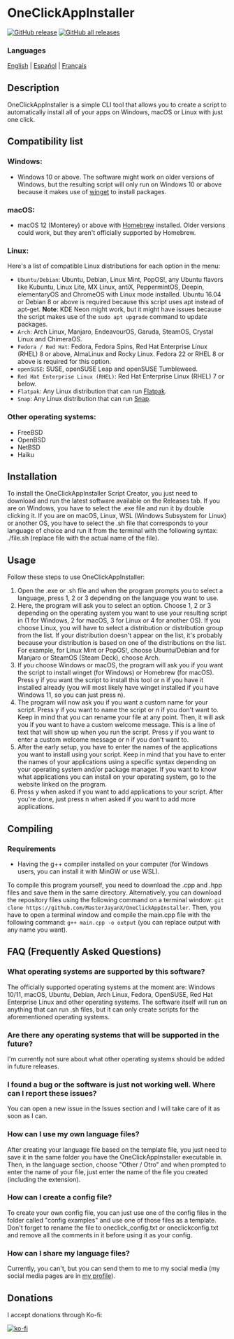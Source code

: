 # OneClickAppInstaller
[![GitHub release](https://img.shields.io/github/v/release/MasterJayanX/OneClickAppInstaller.svg)](https://github.com/MasterJayanX/OneClickAppInstaller/releases) [![GitHub all releases](https://img.shields.io/github/downloads/MasterJayanX/OneClickAppInstaller/total)](https://github.com/MasterJayanX/OneClickAppInstaller/releases) 

### Languages
[English](https://github.com/MasterJayanX/OneClickAppInstaller/blob/main/README.md) | [Español](https://github.com/MasterJayanX/OneClickAppInstaller/blob/main/README_ES.md) | [Français](https://github.com/MasterJayanX/OneClickAppInstaller/blob/main/README_FR.md)
## Description
OneClickAppInstaller is a simple CLI tool that allows you to create a script to automatically install all of your apps on Windows, macOS or Linux with just one click.
## Compatibility list
### Windows:

- Windows 10 or above. The software might work on older versions of Windows, but the resulting script will only run on Windows 10 or above because it makes use of [winget](https://github.com/microsoft/winget-cli "winget") to install packages.

### macOS:

- macOS 12 (Monterey) or above with [Homebrew](https://github.com/Homebrew/brew) installed. Older versions could work, but they aren't officially supported by Homebrew.

### Linux:
Here's a list of compatible Linux distributions for each option in the menu:

- `Ubuntu/Debian`: Ubuntu, Debian, Linux Mint, PopOS!, any Ubuntu flavors like Kubuntu, Linux Lite, MX Linux, antiX, PeppermintOS, Deepin, elementaryOS and ChromeOS with Linux mode installed. Ubuntu 16.04 or Debian 8 or above is required because this script uses apt instead of apt-get. **Note**: KDE Neon might work, but it might have issues because the script makes use of the `sudo apt upgrade` command to update packages.
- `Arch`: Arch Linux, Manjaro, EndeavourOS, Garuda, SteamOS, Crystal Linux and ChimeraOS.
- `Fedora / Red Hat`: Fedora, Fedora Spins, Red Hat Enterprise Linux (RHEL) 8 or above, AlmaLinux and Rocky Linux. Fedora 22 or RHEL 8 or above is required for this option.
- `openSUSE`: SUSE, openSUSE Leap and openSUSE Tumbleweed.
- `Red Hat Enterprise Linux (RHEL)`: Red Hat Enterprise Linux (RHEL) 7 or below.
- `Flatpak`: Any Linux distribution that can run [Flatpak](https://flatpak.org).
- `Snap`: Any Linux distribution that can run [Snap](https://snapcraft.io).

### Other operating systems:

- FreeBSD
- OpenBSD
- NetBSD
- Haiku

## Installation
To install the OneClickAppInstaller Script Creator, you just need to download and run the latest software available on the Releases tab. If you are on Windows, you have to select the .exe file and run it by double clicking it. If you are on macOS, Linux, WSL (Windows Subsystem for Linux) or another OS, you have to select the .sh file that corresponds to your language of choice and run it from the terminal with the following syntax: ./file.sh (replace file with the actual name of the file).

## Usage
Follow these steps to use OneClickAppInstaller:
1. Open the .exe or .sh file and when the program prompts you to select a language, press 1, 2 or 3 depending on the language you want to use.
2. Here, the program will ask you to select an option. Choose 1, 2 or 3 depending on the operating system you want to use your resulting script in (1 for Windows, 2 for macOS, 3 for Linux or 4 for another OS). If you choose Linux, you will have to select a distribution or distribution group from the list. If your distribution doesn't appear on the list, it's probably because your distribution is based on one of the distributions on the list. For example, for Linux Mint or PopOS!, choose Ubuntu/Debian and for Manjaro or SteamOS (Steam Deck), choose Arch.
3. If you choose Windows or macOS, the program will ask you if you want the script to install winget (for Windows) or Homebrew (for macOS). Press y if you want the script to install this tool or n if you have it installed already (you will most likely have winget installed if you have Windows 11, so you can just press n).
4. The program will now ask you if you want a custom name for your script. Press y if you want to name the script or n if you don't want to. Keep in mind that you can rename your file at any point. Then, it will ask you if you want to have a custom welcome message. This is a line of text that will show up when you run the script. Press y if you want to enter a custom welcome message or n if you don't want to.
5. After the early setup, you have to enter the names of the applications you want to install using your script. Keep in mind that you have to enter the names of your applications using a specific syntax depending on your operating system and/or package manager. If you want to know what applications you can install on your operating system, go to the website linked on the program.
6. Press y when asked if you want to add applications to your script. After you're done, just press n when asked if you want to add more applications.

## Compiling
### Requirements
- Having the g++ compiler installed on your computer (for Windows users, you can install it with MinGW or use WSL).

To compile this program yourself, you need to download the .cpp and .hpp files and save them in the same directory. Alternatively, you can download the repository files using the following command on a terminal window: `git clone https://github.com/MasterJayanX/OneClickAppInstaller`. 
Then, you have to open a terminal window and compile the main.cpp file with the following command: `g++ main.cpp -o output` (you can replace output with any name you want).

## FAQ (Frequently Asked Questions)
### What operating systems are supported by this software?
The officially supported operating systems at the moment are: Windows 10/11, macOS, Ubuntu, Debian, Arch Linux, Fedora, OpenSUSE, Red Hat Enterprise Linux and other operating systems. The software itself will run on anything that can run .sh files, but it can only create scripts for the aforementioned operating systems.
### Are there any operating systems that will be supported in the future?
I'm currently not sure about what other operating systems should be added in future releases.
### I found a bug or the software is just not working well. Where can I report these issues?
You can open a new issue in the Issues section and I will take care of it as soon as I can.
### How can I use my own language files?
After creating your language file based on the template file, you just need to save it in the same folder you have the OneClickAppInstaller executable in. Then, in the language section, choose "Other / Otro" and when prompted to enter the name of your file, just enter the name of the file you created (including the extension).
### How can I create a config file?
To create your own config file, you can just use one of the config files in the folder called "config examples" and use one of those files as a template. Don't forget to rename the file to oneclick_config.txt or oneclickconfig.txt and remove all the comments in it before using it as your config.
### How can I share my language files?
Currently, you can't, but you can send them to me to my social media (my social media pages are in [my profile](https://github.com/MasterJayanX)).

## Donations
I accept donations through Ko-fi:

[![ko-fi](https://ko-fi.com/img/githubbutton_sm.svg)](https://ko-fi.com/D1D37FMC3)
